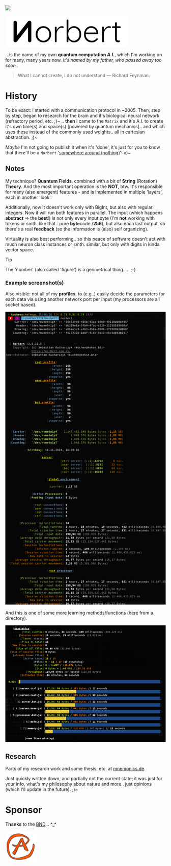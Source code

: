 <img src="https://kekse.biz/github.php?draw&override=github:norbert" />

![Norbert](img/logo/norbert.white.384px.png)

.. is the name of my own **quantum computation _A.I._**, which I'm working on for many, many years now.
_It's named by my father, *who passed away too soon..*_

> What I cannot create, I do not understand — Richard Feynman.

# History
To be exact: I started with a communication protocol in \~2005. Then, step by step, began to research
for the brain and it's biological neural network (refractory period, etc. ;)~ .. **then** I came to the
`Matrix` and it's A.I. to create it's own time(s) and space(s) [powered by quantum mechanics].. and which
uses these instead of the commonly used weights.. all in cartesian abstraction. ;)~

*Maybe* I'm not going to publish it when it's 'done', it's just for you to know that there'll be a `Norbert`
'[somewhere around (nothing)](https://www.youtube.com/watch?v=kFL34Anl1d4)'! x)~

## Notes
My technique? **Quantum Fields**, combined with a bit of **String** (Rotation) **Theory**. And the most
important operation is the **NOT**, btw. It's responsible for many (also emergent) features - and is
implemented in multiple 'layers', each in another 'look'.

Additionally, now it doesn't work only with BigInt, but also with regular integers. Now it will run
both features in parallel. The input (which happens **abstract** => the **best**!) is not only every
input byte (I'm **not** working with tokens or smth. like that.. pure **byte**code /**256**),
but also each last output, so there's a real **feedback** (so the information is (also) self organizing).

Virtuality is also best performing.. so this peace of software doesn't act with much neuron class
instances or smth. similar, but only with digits in kinda vector space.

> [!TIP]
> The 'number' (also called 'figure') is a geometrical thing. ... ;-)

### Example screenshot(s)
Also visible: not all of my **profiles**, to (e.g..) easily decide the parameters for each data
via using another network port per input (my processors are all socket based).

![Example Screenshot](img/norbert.png)

And this is one of some more learning methods/functions (here from a directory).

![`learn` Example Screenshot](img/norbert.learn.png)

## Research
Parts of my research work and some thesis, etc. at [mnemonics.de](https://mnemonics.de/).

Just quickly written down, and partially not the current state; it was just for your info, what's my
philosophy about nature and more.. just opinions (which I'll update in the future). ;)~

# Sponsor
**Thanks** to the [BND](https://www.bnd.bund.de/)... **^\_^**

<a href="favicon.512px.png" target="_blank">
<img src="favicon.png" alt="Favicon" />
</a>


